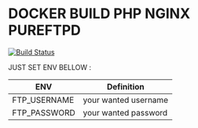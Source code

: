 # DOCKER BUILD PHP NGINX PUREFTPD

[![Build Status](https://travis-ci.org/joemccann/dillinger.svg?branch=master)](#)

JUST SET ENV BELLOW :

| ENV | Definition |
| ------ | ------ |
| FTP_USERNAME | your wanted username |
| FTP_PASSWORD | your wanted password |

